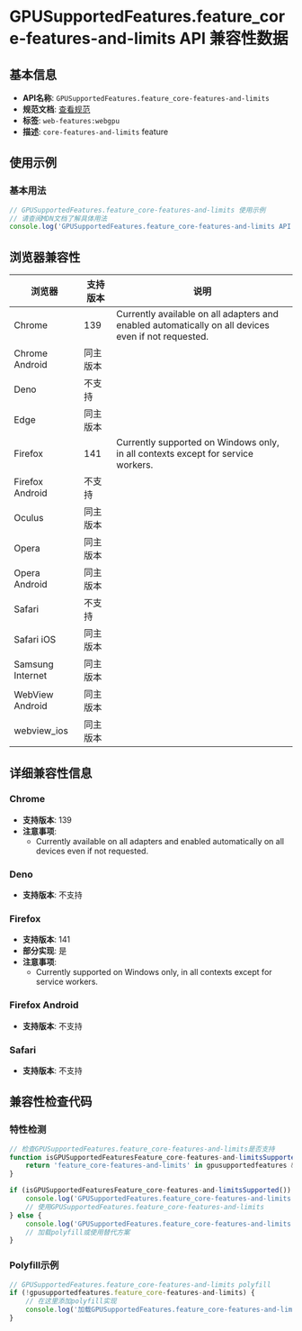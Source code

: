 # GPUSupportedFeatures.feature_core-features-and-limits API 兼容性数据

## 基本信息

- **API名称**: `GPUSupportedFeatures.feature_core-features-and-limits`
- **规范文档**: [查看规范](https://gpuweb.github.io/gpuweb/#core-features-and-limits)
- **标签**: `web-features:webgpu`
- **描述**: `core-features-and-limits` feature

## 使用示例

### 基本用法

```javascript
// GPUSupportedFeatures.feature_core-features-and-limits 使用示例
// 请查阅MDN文档了解具体用法
console.log('GPUSupportedFeatures.feature_core-features-and-limits API');
```

## 浏览器兼容性

| 浏览器 | 支持版本 | 说明 |
|--------|----------|------|
| Chrome | 139 | Currently available on all adapters and enabled automatically on all devices even if not requested. |
| Chrome Android | 同主版本 |  |
| Deno | 不支持 |  |
| Edge | 同主版本 |  |
| Firefox | 141 | Currently supported on Windows only, in all contexts except for service workers. |
| Firefox Android | 不支持 |  |
| Oculus | 同主版本 |  |
| Opera | 同主版本 |  |
| Opera Android | 同主版本 |  |
| Safari | 不支持 |  |
| Safari iOS | 同主版本 |  |
| Samsung Internet | 同主版本 |  |
| WebView Android | 同主版本 |  |
| webview_ios | 同主版本 |  |

## 详细兼容性信息

### Chrome

- **支持版本**: 139
- **注意事项**:
  - Currently available on all adapters and enabled automatically on all devices even if not requested.

### Deno

- **支持版本**: 不支持

### Firefox

- **支持版本**: 141
- **部分实现**: 是
- **注意事项**:
  - Currently supported on Windows only, in all contexts except for service workers.

### Firefox Android

- **支持版本**: 不支持

### Safari

- **支持版本**: 不支持

## 兼容性检查代码

### 特性检测

```javascript
// 检查GPUSupportedFeatures.feature_core-features-and-limits是否支持
function isGPUSupportedFeaturesFeature_core-features-and-limitsSupported() {
    return 'feature_core-features-and-limits' in gpusupportedfeatures && typeof gpusupportedfeatures.feature_core-features-and-limits === 'function';
}

if (isGPUSupportedFeaturesFeature_core-features-and-limitsSupported()) {
    console.log('GPUSupportedFeatures.feature_core-features-and-limits 支持');
    // 使用GPUSupportedFeatures.feature_core-features-and-limits
} else {
    console.log('GPUSupportedFeatures.feature_core-features-and-limits 不支持，需要polyfill');
    // 加载polyfill或使用替代方案
}
```

### Polyfill示例

```javascript
// GPUSupportedFeatures.feature_core-features-and-limits polyfill
if (!gpusupportedfeatures.feature_core-features-and-limits) {
    // 在这里添加polyfill实现
    console.log('加载GPUSupportedFeatures.feature_core-features-and-limits polyfill');
}
```


